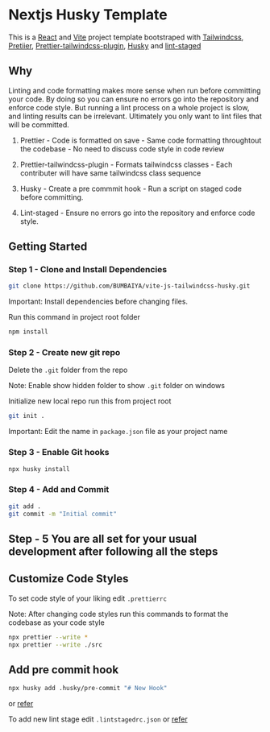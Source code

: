 # Nextjs Husky Template

This is a [React](https://react.dev/) and [Vite](https://vitejs.dev/) project template bootstraped with [Tailwindcss](https://tailwindcss.com/), [Pretiier](https://prettier.io/), [Prettier-tailwindcss-plugin](https://github.com/tailwindlabs/prettier-plugin-tailwindcss), [Husky](https://typicode.github.io/husky/) and [lint-staged](https://github.com/okonet/lint-staged)

## Why

Linting and code formatting makes more sense when run before committing your code. By doing so you can ensure no errors go into the repository and enforce code style. But running a lint process on a whole project is slow, and linting results can be irrelevant. Ultimately you only want to lint files that will be committed.

1. Prettier - Code is formatted on save - Same code formatting throughtout the codebase - No need to discuss code style in code review

2. Prettier-tailwindcss-plugin - Formats tailwindcss classes - Each contributer will have same tailwindcss class sequence

3. Husky - Create a pre commmit hook - Run a script on staged code before committing.

4. Lint-staged - Ensure no errors go into the repository and enforce code style.

## Getting Started

### Step 1 - Clone and Install Dependencies

```bash
git clone https://github.com/BUMBAIYA/vite-js-tailwindcss-husky.git
```

Important: Install dependencies before changing files.

Run this command in project root folder

```bash
npm install
```

### Step 2 - Create new git repo

Delete the `.git` folder from the repo

Note: Enable show hidden folder to show `.git` folder on windows

Initialize new local repo run this from project root

```bash
git init .
```

Important: Edit the name in `package.json` file as your project name

### Step 3 - Enable Git hooks

```bash
npx husky install
```

### Step 4 - Add and Commit

```bash
git add .
git commit -m "Initial commit"
```

## Step - 5  You are all set for your usual development after following all the steps

## Customize Code Styles

To set code style of your liking edit `.prettierrc`

Note: After changing code styles run this commands to format the codebase as your code style

```bash
npx prettier --write *
npx prettier --write ./src
```

## Add pre commit hook

```bash
npx husky add .husky/pre-commit "# New Hook"
```

or [refer](https://typicode.github.io/husky/getting-started.html#create-a-hook)

To add new lint stage edit `.lintstagedrc.json` or [refer](https://github.com/okonet/lint-staged#readme)
